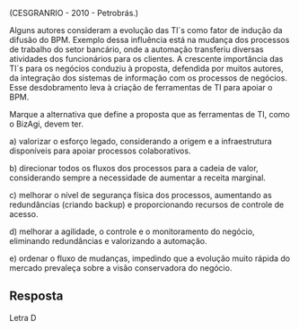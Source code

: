 (CESGRANRIO - 2010 - Petrobrás.)

Alguns autores consideram a evolução das TI´s como fator de indução da difusão do BPM. Exemplo dessa influência está na mudança dos processos de trabalho do setor bancário, onde a automação transferiu diversas atividades dos funcionários para os clientes. A crescente importância das TI´s para os negócios conduziu à proposta, defendida por muitos autores, da integração dos sistemas de informação com os processos de negócios. Esse desdobramento leva à criação de ferramentas de TI para apoiar o BPM.

Marque a alternativa que define a proposta que as ferramentas de TI, como o BizAgi, devem ter.

a)   valorizar o esforço legado, considerando a origem e a infraestrutura disponíveis para apoiar processos colaborativos.

b)   direcionar todos os fluxos dos processos para a cadeia de valor, considerando sempre a necessidade de aumentar a receita marginal.

c)   melhorar o nível de segurança física dos processos, aumentando as redundâncias (criando backup) e proporcionando recursos de controle de acesso.

d)  melhorar a agilidade, o controle e o monitoramento do negócio, eliminando redundâncias e valorizando a automação.

e)   ordenar o fluxo de mudanças, impedindo que a evolução muito rápida do mercado prevaleça sobre a visão conservadora do negócio.


## Resposta

Letra D